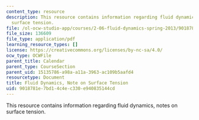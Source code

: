 ```yaml
---
content_type: resource
description: This resource contains information regarding fluid dynamics, notes on
  surface tension.
file: /ol-ocw-studio-app/courses/2-06-fluid-dynamics-spring-2013/9018781e7bd14c4ec330e940835144cd_MIT2_06S13_notes_st.pdf
file_size: 136609
file_type: application/pdf
learning_resource_types: []
license: https://creativecommons.org/licenses/by-nc-sa/4.0/
ocw_type: OCWFile
parent_title: Calendar
parent_type: CourseSection
parent_uid: 15135786-a98a-a11a-3963-ac109b5aafd4
resourcetype: Document
title: Fluid Dynamics, Note on Surface Tension
uid: 9018781e-7bd1-4c4e-c330-e940835144cd
---
```

This resource contains information regarding fluid dynamics, notes on surface tension.